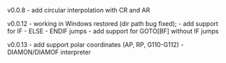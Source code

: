 v0.0.8
    - add circular interpolation with CR and AR

v0.0.12 
    - working in Windows restored (dir path bug fixed);
    - add support for IF - ELSE - ENDIF  jumps
    - add support for GOTO[BF] without IF jumps
    
v0.0.13
    - add support polar coordinates (AP, RP, G110-G112)
    - DIAMON/DIAMOF interpreter
